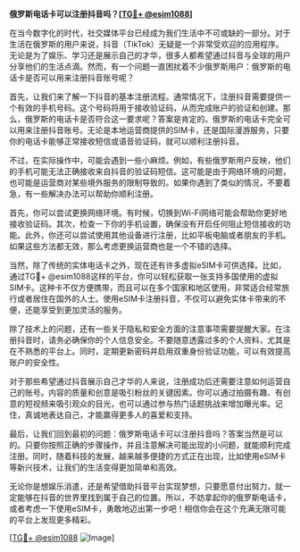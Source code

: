 **俄罗斯电话卡可以注册抖音吗？[[TG💪+ @esim1088](https://t.me/s/esim1088)]**

在当今数字化的时代，社交媒体平台已经成为我们生活中不可或缺的一部分。对于生活在俄罗斯的用户来说，抖音（TikTok）无疑是一个非常受欢迎的应用程序。无论是为了娱乐、学习还是展示自己的才华，很多人都希望通过抖音与全球的用户分享他们的生活点滴。然而，有一个问题一直困扰着不少俄罗斯用户：俄罗斯的电话卡是否可以用来注册抖音账号呢？

首先，让我们来了解一下抖音的基本注册流程。通常情况下，注册抖音需要提供一个有效的手机号码。这个号码将用于接收验证码，从而完成账户的验证和创建。那么，俄罗斯的电话卡是否符合这一要求呢？答案是肯定的。俄罗斯的电话卡完全可以用来注册抖音账号。无论是本地运营商提供的SIM卡，还是国际漫游服务，只要你的电话卡能够正常接收短信或语音验证码，就可以顺利注册抖音。

不过，在实际操作中，可能会遇到一些小麻烦。例如，有些俄罗斯用户反映，他们的手机可能无法正确接收来自抖音的验证码短信。这可能是由于网络环境的问题，也可能是运营商对某些境外服务的限制导致的。如果你遇到了类似的情况，不要着急，有一些解决办法可以帮助你顺利注册。

首先，你可以尝试更换网络环境。有时候，切换到Wi-Fi网络可能会帮助你更好地接收验证码。其次，检查一下你的手机设置，确保没有开启任何阻止短信接收的功能。此外，你还可以尝试使用其他设备进行注册，比如平板电脑或者朋友的手机。如果这些方法都无效，那么考虑更换运营商也是一个不错的选择。

当然，除了传统的实体电话卡之外，现在还有许多虚拟eSIM卡可供选择。比如，通过TG💪+ @esim1088这样的平台，你可以轻松获取一张支持多国使用的虚拟SIM卡。这种卡不仅方便携带，而且可以在多个国家和地区使用，非常适合经常旅行或者居住在国外的人士。使用eSIM卡注册抖音，不仅可以避免实体卡带来的不便，还能享受到更加灵活的服务。

除了技术上的问题，还有一些关于隐私和安全方面的注意事项需要提醒大家。在注册抖音时，请务必确保你的个人信息安全。不要随意透露过多的个人资料，尤其是在不熟悉的平台上。同时，定期更新密码并启用双重身份验证功能，可以有效提高账户的安全性。

对于那些希望通过抖音展示自己才华的人来说，注册成功后还需要注意如何运营自己的账号。内容的质量和创意是吸引粉丝的关键因素。你可以通过拍摄有趣、有创意的短视频来吸引观众的目光，也可以通过参与热门话题挑战来增加曝光率。记住，真诚地表达自己，才能赢得更多人的喜爱和支持。

最后，让我们回到最初的问题：俄罗斯电话卡可以注册抖音吗？答案当然是可以的。只要你按照正确的步骤操作，并且注意解决可能出现的小问题，就能顺利完成注册。同时，随着科技的发展，越来越多便捷的方式正在出现，比如使用eSIM卡等新兴技术，让我们的生活变得更加简单和高效。

无论你是想娱乐消遣，还是希望借助抖音平台实现梦想，只要愿意付出努力，就一定能够在抖音的世界里找到属于自己的位置。所以，不妨拿起你的俄罗斯电话卡，或者考虑一下使用eSIM卡，勇敢地迈出第一步吧！相信你会在这个充满无限可能的平台上发现更多精彩。

[[TG💪+ @esim1088](https://t.me/s/esim1088) ![Image](https://i.postimg.cc/4NQfJmqS/Snipaste-2025-05-13-00-14-12.png)]